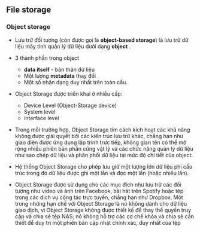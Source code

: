 ## File storage
### Object storage 
* Lưu trữ đối tượng (còn được gọi là **object-based storage**) là lưu trữ dữ liệu máy tính quản lý dữ liệu dưới dạng **object** . 
* 3 thành phần trong object 
    *  **data itself** - bản thân dữ liệu
    * Một lượng **metadata** thay đổi 
    * Một số nhận dạng duy nhất trên toàn cầu.
* Object Storage được triển khai ở nhiều cấp:
    * Device Level (Object-Storage device)
    * System level 
    * interface level
* Trong mỗi trường hợp, Object Storage tìm cách kích hoạt các khả năng không được giải quyết bởi các kiến ​​trúc lưu trữ khác, chẳng hạn như giao diện được ứng dụng lập trình trực tiếp, không gian tên có thể mở rộng nhiều phiên bản phần cứng vật lý và các chức năng quản lý dữ liệu như sao chép dữ liệu và phân phối dữ liệu tại mức độ chi tiết của object.

* Hệ thống Object Storage cho phép lưu giữ một lượng lớn dữ liệu phi cấu trúc trong đó dữ liệu được ghi một lần và đọc một lần (hoặc nhiều lần).
*  Object Storage được sử dụng cho các mục đích như lưu trữ các đối tượng như video và ảnh trên Facebook, bài hát trên Spotify hoặc tệp trong các dịch vụ cộng tác trực tuyến, chẳng hạn như Dropbox.  Một trong những hạn chế với Object Storage là nó không dành cho dữ liệu giao dịch, vì Object Storage không được thiết kế để thay thế quyền truy cập và chia sẻ tệp NAS; nó không hỗ trợ các cơ chế khóa và chia sẻ cần thiết để duy trì một phiên bản cập nhật chính xác, duy nhất của tệp